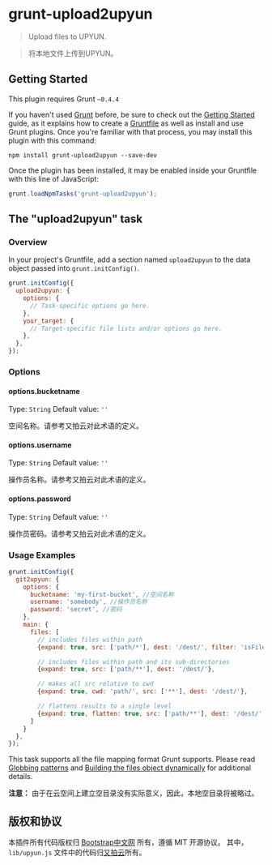 # grunt-upload2upyun

> Upload files to UPYUN.

> 将本地文件上传到UPYUN。

## Getting Started
This plugin requires Grunt `~0.4.4`

If you haven't used [Grunt](http://gruntjs.com/) before, be sure to check out the [Getting Started](http://gruntjs.com/getting-started) guide, as it explains how to create a [Gruntfile](http://gruntjs.com/sample-gruntfile) as well as install and use Grunt plugins. Once you're familiar with that process, you may install this plugin with this command:

```shell
npm install grunt-upload2upyun --save-dev
```

Once the plugin has been installed, it may be enabled inside your Gruntfile with this line of JavaScript:

```js
grunt.loadNpmTasks('grunt-upload2upyun');
```

## The "upload2upyun" task

### Overview
In your project's Gruntfile, add a section named `upload2upyun` to the data object passed into `grunt.initConfig()`.

```js
grunt.initConfig({
  upload2upyun: {
    options: {
      // Task-specific options go here.
    },
    your_target: {
      // Target-specific file lists and/or options go here.
    },
  },
});
```

### Options

#### options.bucketname
Type: `String`
Default value: `''`

空间名称。请参考又拍云对此术语的定义。

#### options.username
Type: `String`
Default value: `''`

操作员名称。请参考又拍云对此术语的定义。

#### options.password
Type: `String`
Default value: `''`

操作员密码。请参考又拍云对此术语的定义。

### Usage Examples

```js
grunt.initConfig({
  git2upyun: {
    options: {
      bucketname: 'my-first-bucket', //空间名称
      username: 'somebody', //操作员名称
      password: 'secret', //密码
    },
    main: {
      files: [
        // includes files within path
        {expand: true, src: ['path/*'], dest: '/dest/', filter: 'isFile'},

        // includes files within path and its sub-directories
        {expand: true, src: ['path/**'], dest: '/dest/'},

        // makes all src relative to cwd
        {expand: true, cwd: 'path/', src: ['**'], dest: '/dest/'},

        // flattens results to a single level
        {expand: true, flatten: true, src: ['path/**'], dest: '/dest/', filter: 'isFile'}
      ]
    }
  },
});
```

This task supports all the file mapping format Grunt supports. Please read [Globbing patterns](http://gruntjs.com/configuring-tasks#globbing-patterns) and [Building the files object dynamically](http://gruntjs.com/configuring-tasks#building-the-files-object-dynamically) for additional details.

**注意：** 由于在云空间上建立空目录没有实际意义，因此，本地空目录将被略过。

## 版权和协议

本插件所有代码版权归 [Bootstrap中文网](http://www.bootcss.com) 所有，遵循 MIT 开源协议。
其中，`lib/upyun.js` 文件中的代码归[又拍云](http://www.upyun.com)所有。